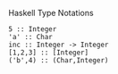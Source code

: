 Haskell Type Notations

```
5 :: Integer
'a' :: Char
inc :: Integer -> Integer
[1,2,3] :: [Integer]
('b',4) :: (Char,Integer)
```